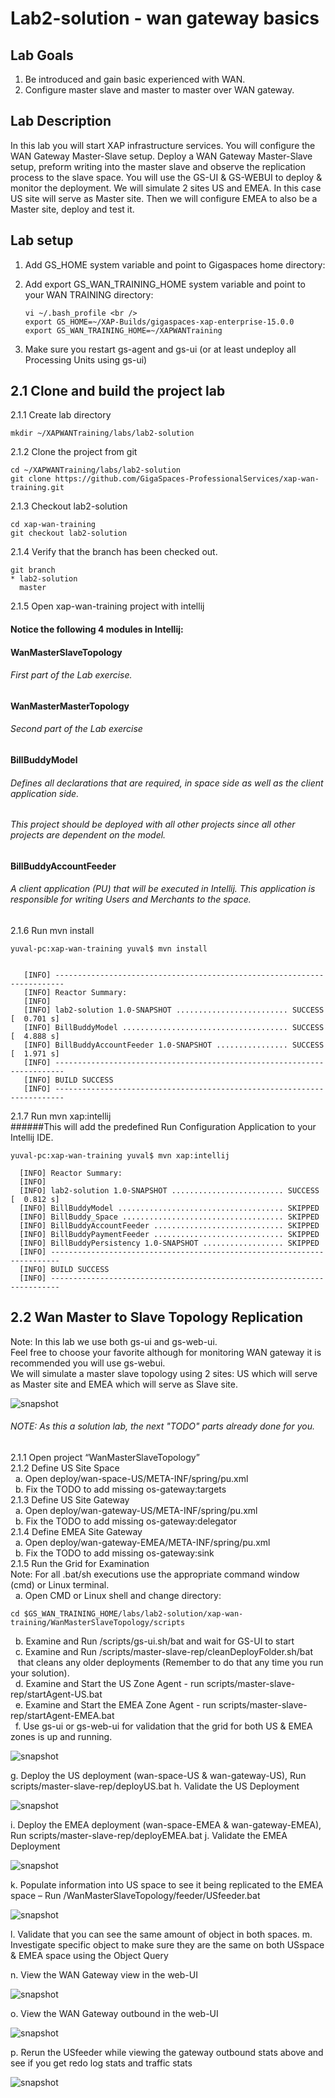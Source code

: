 # Lab2-solution - wan gateway basics

## Lab Goals

1. Be introduced and gain basic experienced with WAN. <br />
2. Configure master slave and master to master over WAN gateway. <br />

## Lab Description
In this lab you will start XAP infrastructure services. You will configure the WAN Gateway Master-Slave setup. Deploy a WAN Gateway Master-Slave setup, preform writing into the master slave and observe the replication process to the slave space. You will use the GS-UI & GS-WEBUI to deploy & monitor the deployment. We will simulate 2 sites US and EMEA. In this case US site will serve as Master site.
Then we will configure EMEA to also be a Master site, deploy and test it.

## Lab setup
1.  Add GS_HOME system variable and point to Gigaspaces home directory: <br />
2.  Add export GS_WAN_TRAINING_HOME system variable and point to your WAN TRAINING directory: <br />

        vi ~/.bash_profile <br />
        export GS_HOME=~/XAP-Builds/gigaspaces-xap-enterprise-15.0.0
        export GS_WAN_TRAINING_HOME=~/XAPWANTraining
                               
3.  Make sure you restart gs-agent and gs-ui (or at least undeploy all Processing Units using gs-ui)
    
## 2.1	Clone and build the project lab

2.1.1 Create lab directory

    mkdir ~/XAPWANTraining/labs/lab2-solution
      
2.1.2 Clone the project from git
    
    cd ~/XAPWANTraining/labs/lab2-solution
    git clone https://github.com/GigaSpaces-ProfessionalServices/xap-wan-training.git 
    
2.1.3 Checkout lab2-solution
    
    cd xap-wan-training
    git checkout lab2-solution
    
2.1.4 Verify that the branch has been checked out.
    
    git branch
    * lab2-solution
      master 
    
2.1.5 Open xap-wan-training project with intellij <br />

#### Notice the following 4 modules in Intellij: ####

#### WanMasterSlaveTopology  #####
###### First part of the Lab exercise. <br />

#### WanMasterMasterTopology #####
###### Second part of the Lab exercise

#### BillBuddyModel #####
###### Defines all declarations that are required, in space side as well as the client application side.
###### This project should be deployed with all other projects since all other projects are dependent on the model. <br />

#### BillBuddyAccountFeeder #####
###### A client application (PU) that will be executed in Intellij. This application is responsible for writing Users and Merchants to the space. <br />

       
2.1.6 Run mvn install <br />

    yuval-pc:xap-wan-training yuval$ mvn install
    
    
       [INFO] ------------------------------------------------------------------------
       [INFO] Reactor Summary:
       [INFO] 
       [INFO] lab2-solution 1.0-SNAPSHOT ......................... SUCCESS [  0.701 s]
       [INFO] BillBuddyModel ..................................... SUCCESS [  4.888 s]
       [INFO] BillBuddyAccountFeeder 1.0-SNAPSHOT ................ SUCCESS [  1.971 s]
       [INFO] ------------------------------------------------------------------------
       [INFO] BUILD SUCCESS
       [INFO] ------------------------------------------------------------------------



2.1.7   Run mvn xap:intellij <br />
######This will add the predefined Run Configuration Application to your Intellij IDE.

    yuval-pc:xap-wan-training yuval$ mvn xap:intellij
    
      [INFO] Reactor Summary:
      [INFO] 
      [INFO] lab2-solution 1.0-SNAPSHOT ......................... SUCCESS [  0.812 s]
      [INFO] BillBuddyModel ..................................... SKIPPED
      [INFO] BillBuddy_Space .................................... SKIPPED
      [INFO] BillBuddyAccountFeeder ............................. SKIPPED
      [INFO] BillBuddyPaymentFeeder ............................. SKIPPED
      [INFO] BillBuddyPersistency 1.0-SNAPSHOT .................. SKIPPED
      [INFO] ------------------------------------------------------------------------
      [INFO] BUILD SUCCESS
      [INFO] ------------------------------------------------------------------------


    
## 2.2	Wan Master to Slave Topology Replication

Note: In this lab we use both gs-ui and gs-web-ui. <br />
Feel free to choose your favorite although for monitoring WAN gateway it is recommended you will use gs-webui. <br />
We will simulate a master slave topology using 2 sites: US which will serve as Master site and EMEA which will serve as Slave site.

   ![snapshot](Pictures/Picture1.png) <br />
 
   
   
###### NOTE: As this a solution lab, the next "TODO" parts already done for you.


2.1.1	Open project “WanMasterSlaveTopology” <br />
2.1.2	Define US Site Space <br />
&nbsp;  a.	Open deploy/wan-space-US/META-INF/spring/pu.xml <br />
&nbsp;  b.	Fix the TODO to add missing os-gateway:targets <br />
2.1.3	Define US Site Gateway <br />
&nbsp;  a.	Open deploy/wan-gateway-US/META-INF/spring/pu.xml <br />
&nbsp;  b.	Fix the TODO to add missing os-gateway:delegator <br />
2.1.4	Define EMEA Site Gateway <br />
&nbsp;  a.	Open deploy/wan-gateway-EMEA/META-INF/spring/pu.xml <br />
&nbsp;  b.	Fix the TODO to add missing os-gateway:sink <br />
2.1.5	Run the Grid for Examination <br />
Note: For all .bat/sh executions use the appropriate command window (cmd) or Linux terminal. <br /> 
&nbsp;  a.	Open CMD or Linux shell and change directory: <br />
 
    cd $GS_WAN_TRAINING_HOME/labs/lab2-solution/xap-wan-training/WanMasterSlaveTopology/scripts
  
   
&nbsp;  b.	Examine and Run /scripts/gs-ui.sh/bat and wait for GS-UI to start <br />
&nbsp;  c.	Examine and Run /scripts/master-slave-rep/cleanDeployFolder.sh/bat <br >
&nbsp;&nbsp;    that cleans any older deployments (Remember to do that any time you run your solution). <br /> 
&nbsp;  d.	Examine and Start the US Zone Agent  - run scripts/master-slave-rep/startAgent-US.bat <br />
&nbsp;  e.	Examine and Start the EMEA Zone Agent  - run scripts/master-slave-rep/startAgent-EMEA.bat <br />
&nbsp;  f.	Use gs-ui or gs-web-ui for validation that the grid for both US & EMEA zones is up and running. <br /> 

   ![snapshot](Pictures/Picture2.png)
   
   g.	Deploy the US deployment (wan-space-US & wan-gateway-US), Run scripts/master-slave-rep/deployUS.bat
   h.	Validate the US Deployment

   ![snapshot](Pictures/Picture3.png)
   
   i.	Deploy the EMEA deployment (wan-space-EMEA & wan-gateway-EMEA), Run scripts/master-slave-rep/deployEMEA.bat
   j.	Validate the EMEA Deployment
   
   ![snapshot](Pictures/Picture4.png)
   
   k.	Populate information into US space to see it being replicated to the EMEA space – Run /WanMasterSlaveTopology/feeder/USfeeder.bat

   ![snapshot](Pictures/Picture5.png)

l.	Validate that you can see the same amount of object in both spaces.
m.	Investigate specific object to make sure they are the same on both USspace & EMEA space using the Object Query

n.	View the WAN Gateway view in the web-UI 

   ![snapshot](Pictures/Picture6.png)
   
   o.	View the WAN Gateway outbound in the web-UI 
   
   ![snapshot](Pictures/Picture7.png)
   
   p.	Rerun the USfeeder while viewing the gateway outbound stats above and see if you get redo log stats and traffic stats
   
   ![snapshot](Pictures/Picture8.png) 